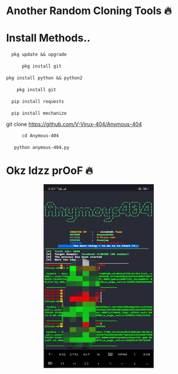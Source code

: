 # Another Random Cloning Tools 🔥


# Install Methods..

      pkg update && upgrade

          pkg install git
 
    pkg install python && python2

        pkg install git

      pip install requests

      pip install mechanize
git clone https://github.com/V-Virux-404/Anymous-404

          cd Anymous-404

       python anymous-404.py


# Okz Idzz prOoF 🔥
<p align="center">
<img src='748C52DC-094A-4C57-954E-2FD8390711F9.jpeg' style="height:500px; width:300px;" >
</p>
